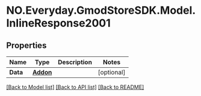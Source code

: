 # NO.Everyday.GmodStoreSDK.Model.InlineResponse2001
## Properties

Name | Type | Description | Notes
------------ | ------------- | ------------- | -------------
**Data** | [**Addon**](Addon.md) |  | [optional] 

[[Back to Model list]](../README.md#documentation-for-models) [[Back to API list]](../README.md#documentation-for-api-endpoints) [[Back to README]](../README.md)

